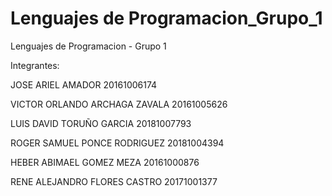 # Lenguajes de Programacion_Grupo_1
Lenguajes de Programacion - Grupo 1

Integrantes:

JOSE ARIEL AMADOR 20161006174

VICTOR ORLANDO ARCHAGA ZAVALA 20161005626

LUIS DAVID TORUÑO GARCIA 20181007793

ROGER SAMUEL PONCE RODRIGUEZ 20181004394

HEBER ABIMAEL GOMEZ MEZA 20161000876

RENE ALEJANDRO FLORES CASTRO 20171001377

